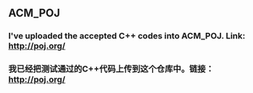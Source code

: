 ## ACM_POJ
### I've uploaded the accepted C++ codes into ACM_POJ. Link: http://poj.org/
### 我已经把测试通过的C++代码上传到这个仓库中。链接：http://poj.org/
